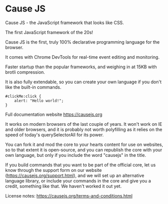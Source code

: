 # Cause JS
Cause JS - the JavaScript framework that looks like CSS.

The first JavaScript framework of the 20s!

Cause JS is the first, truly 100% declarative programming language for the browser.

It comes with Chrome DevTools for real-time event editing and monitoring.

Faster startup than the popular frameworks, and weighing in at 15KB with brotli compression.

It is also fully extendable, so you can create your own language if you don't like the built-in commands.

```
#clickMe:click {
    alert: "Hello world!";
}
```

Full documentation website
https://causejs.org

It works on modern browsers of the last couple of years. It won't work on IE and older browsers, and it is probably not worth polyfilling as it relies on the speed of today's querySelectorAll for its power.

You can fork it and mod the core to your hearts content for use on websites, so to that extent it is open-source, and you can republish the core with your own language, but only if you include the word "causejs" in the title.

If you build commands that you want to be part of the official core, let us know through the support form on our website (https://causejs.org/support.html), and we will set up an alternative language library, or include your commands in the core and give you a credit, something like that. We haven't worked it out yet.

License notes:
https://causejs.org/terms-and-conditions.html
